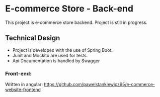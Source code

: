 
# E-commerce Store - Back-end

This project is e-commerce store backend. Project is still in progress. 

## Technical Design

- Project is developed with the use of Spring Boot. 
- Junit and Mockito are used for tests.
- Api Documentation is handled by Swagger

### Front-end:
Written in angular: https://github.com/pawelstankiewicz95/e-commerce-website-frontend
